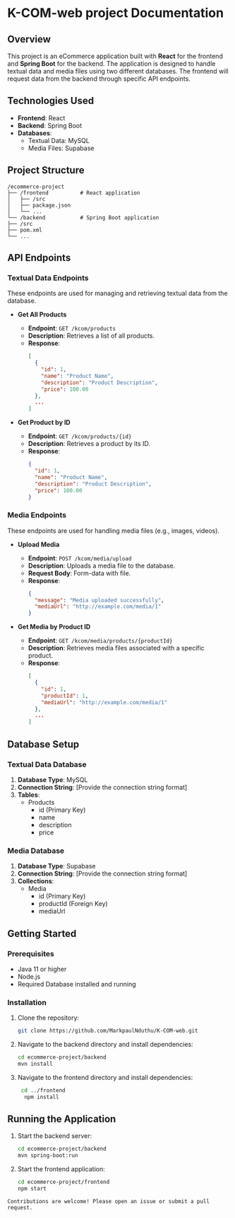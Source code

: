 # K-COM-web project Documentation

## Overview

This project is an eCommerce application built with **React** for the frontend and **Spring Boot** for the backend. The application is designed to handle textual data and media files using two different databases. The frontend will request data from the backend through specific API endpoints.

## Technologies Used

- **Frontend**: React
- **Backend**: Spring Boot
- **Databases**: 
  - Textual Data: MySQL
  - Media Files: Supabase

## Project Structure
```
/ecommerce-project
├── /frontend          # React application
│   ├── /src
│   ├── package.json
│   └── ...
└── /backend           # Spring Boot application
├── /src
├── pom.xml
└── ...
```


## API Endpoints

### Textual Data Endpoints

These endpoints are used for managing and retrieving textual data from the database.

- **Get All Products**
  - **Endpoint**: `GET /kcom/products`
  - **Description**: Retrieves a list of all products.
  - **Response**: 
    ```json
    [
      {
        "id": 1,
        "name": "Product Name",
        "description": "Product Description",
        "price": 100.00
      },
      ...
    ]
    ```

- **Get Product by ID**
  - **Endpoint**: `GET /kcom/products/{id}`
  - **Description**: Retrieves a product by its ID.
  - **Response**: 
    ```json
    {
      "id": 1,
      "name": "Product Name",
      "description": "Product Description",
      "price": 100.00
    }
    ```

### Media Endpoints

These endpoints are used for handling media files (e.g., images, videos).

- **Upload Media**
  - **Endpoint**: `POST /kcom/media/upload`
  - **Description**: Uploads a media file to the database.
  - **Request Body**: Form-data with file.
  - **Response**: 
    ```json
    {
      "message": "Media uploaded successfully",
      "mediaUrl": "http://example.com/media/1"
    }
    ```

- **Get Media by Product ID**
  - **Endpoint**: `GET /kcom/media/products/{productId}`
  - **Description**: Retrieves media files associated with a specific product.
  - **Response**: 
    ```json
    [
      {
        "id": 1,
        "productId": 1,
        "mediaUrl": "http://example.com/media/1"
      },
      ...
    ]
    ```

## Database Setup

### Textual Data Database

1. **Database Type**: MySQL
2. **Connection String**: [Provide the connection string format]
3. **Tables**: 
   - Products
     - id (Primary Key)
     - name
     - description
     - price

### Media Database

1. **Database Type**: Supabase
2. **Connection String**: [Provide the connection string format]
3. **Collections**:
   - Media
     - id (Primary Key)
     - productId (Foreign Key)
     - mediaUrl

## Getting Started

### Prerequisites

- Java 11 or higher
- Node.js
- Required Database installed and running

### Installation

1. Clone the repository:
   ```bash
   git clone https://github.com/MarkpaulNduthu/K-COM-web.git

2. Navigate to the backend directory and install dependencies:
     ```bash
     cd ecommerce-project/backend
     mvn install
3. Navigate to the frontend directory and install dependencies:
   ```bash
    cd ../frontend
     npm install

   
## Running the Application

1. Start the backend server:
   ```bash
   cd ecommerce-project/backend
   mvn spring-boot:run
   
3. Start the frontend application:
   ```bash
   cd ecommerce-project/frontend
   npm start

  ```
 Contributions are welcome! Please open an issue or submit a pull request.
